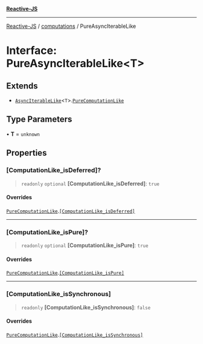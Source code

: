 [**Reactive-JS**](../../README.md)

***

[Reactive-JS](../../README.md) / [computations](../README.md) / PureAsyncIterableLike

# Interface: PureAsyncIterableLike\<T\>

## Extends

- [`AsyncIterableLike`](AsyncIterableLike.md)\<`T`\>.[`PureComputationLike`](PureComputationLike.md)

## Type Parameters

• **T** = `unknown`

## Properties

### \[ComputationLike\_isDeferred\]?

> `readonly` `optional` **\[ComputationLike\_isDeferred\]**: `true`

#### Overrides

[`PureComputationLike`](PureComputationLike.md).[`[ComputationLike_isDeferred]`](PureComputationLike.md#computationlike_isdeferred)

***

### \[ComputationLike\_isPure\]?

> `readonly` `optional` **\[ComputationLike\_isPure\]**: `true`

#### Overrides

[`PureComputationLike`](PureComputationLike.md).[`[ComputationLike_isPure]`](PureComputationLike.md#computationlike_ispure)

***

### \[ComputationLike\_isSynchronous\]

> `readonly` **\[ComputationLike\_isSynchronous\]**: `false`

#### Overrides

[`PureComputationLike`](PureComputationLike.md).[`[ComputationLike_isSynchronous]`](PureComputationLike.md#computationlike_issynchronous)
